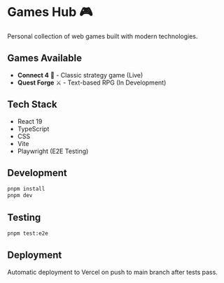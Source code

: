 # Games Hub 🎮

Personal collection of web games built with modern technologies.

## Games Available

- **Connect 4** 🔴 - Classic strategy game (Live)
- **Quest Forge** ⚔️ - Text-based RPG (In Development)

## Tech Stack

- React 19
- TypeScript
- CSS
- Vite
- Playwright (E2E Testing)

## Development

```bash
pnpm install
pnpm dev
```

## Testing

```bash
pnpm test:e2e
```

## Deployment

Automatic deployment to Vercel on push to main branch after tests pass.
